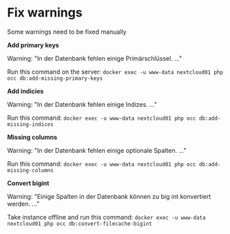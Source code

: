 # Fix warnings

Some warnings need to be fixed manually

**Add primary keys**

Warning: "In der Datenbank fehlen einige Primärschlüssel. ..."

Run this command on the server: `docker exec -u www-data nextcloud01 php occ db:add-missing-primary-keys`

**Add indicies**

Warning: "In der Datenbank fehlen einige Indizes. ..."

Run this command: `docker exec -u www-data nextcloud01 php occ db:add-missing-indices`

**Missing columns**

Warning: "In der Datenbank fehlen einige optionale Spalten. ..."

Run this command: `docker exec -u www-data nextcloud01 php occ db:add-missing-columns`

**Convert bigint**

Warning: "Einige Spalten in der Datenbank können zu big int konvertiert werden. ..."

Take instance offline and run this command: `docker exec -u www-data nextcloud01 php occ db:convert-filecache-bigint`

